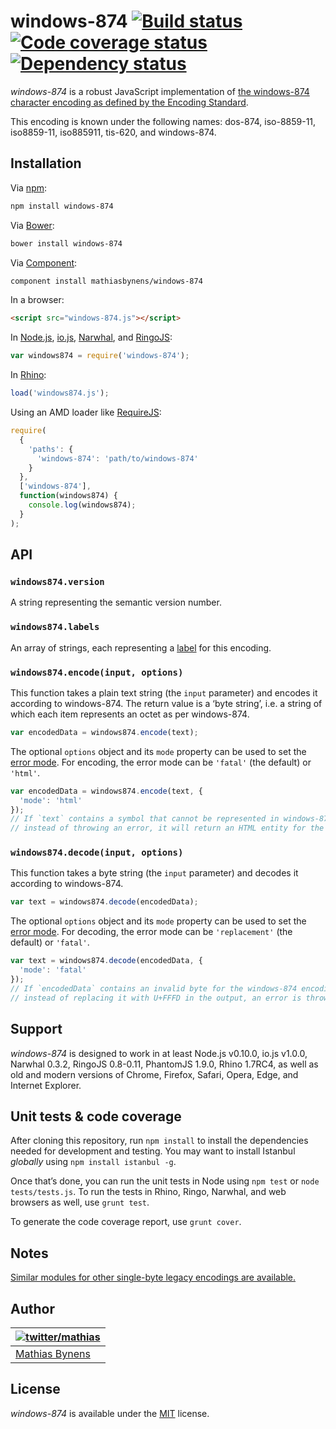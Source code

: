 # windows-874 [![Build status](https://travis-ci.org/mathiasbynens/windows-874.svg?branch=master)](https://travis-ci.org/mathiasbynens/windows-874) [![Code coverage status](https://coveralls.io/repos/mathiasbynens/windows-874/badge.svg)](https://coveralls.io/r/mathiasbynens/windows-874) [![Dependency status](https://gemnasium.com/mathiasbynens/windows-874.svg)](https://gemnasium.com/mathiasbynens/windows-874)

_windows-874_ is a robust JavaScript implementation of [the windows-874 character encoding as defined by the Encoding Standard](https://encoding.spec.whatwg.org/#windows-874).

This encoding is known under the following names: dos-874, iso-8859-11, iso8859-11, iso885911, tis-620, and windows-874.

## Installation

Via [npm](https://www.npmjs.com/):

```bash
npm install windows-874
```

Via [Bower](http://bower.io/):

```bash
bower install windows-874
```

Via [Component](https://github.com/component/component):

```bash
component install mathiasbynens/windows-874
```

In a browser:

```html
<script src="windows-874.js"></script>
```

In [Node.js](https://nodejs.org/), [io.js](https://iojs.org/), [Narwhal](http://narwhaljs.org/), and [RingoJS](http://ringojs.org/):

```js
var windows874 = require('windows-874');
```

In [Rhino](https://www.mozilla.org/rhino/):

```js
load('windows874.js');
```

Using an AMD loader like [RequireJS](http://requirejs.org/):

```js
require(
  {
    'paths': {
      'windows-874': 'path/to/windows-874'
    }
  },
  ['windows-874'],
  function(windows874) {
    console.log(windows874);
  }
);
```

## API

### `windows874.version`

A string representing the semantic version number.

### `windows874.labels`

An array of strings, each representing a [label](https://encoding.spec.whatwg.org/#label) for this encoding.

### `windows874.encode(input, options)`

This function takes a plain text string (the `input` parameter) and encodes it according to windows-874. The return value is a ‘byte string’, i.e. a string of which each item represents an octet as per windows-874.

```js
var encodedData = windows874.encode(text);
```

The optional `options` object and its `mode` property can be used to set the [error mode](https://encoding.spec.whatwg.org/#error-mode). For encoding, the error mode can be `'fatal'` (the default) or `'html'`.

```js
var encodedData = windows874.encode(text, {
  'mode': 'html'
});
// If `text` contains a symbol that cannot be represented in windows-874,
// instead of throwing an error, it will return an HTML entity for the symbol.
```

### `windows874.decode(input, options)`

This function takes a byte string (the `input` parameter) and decodes it according to windows-874.

```js
var text = windows874.decode(encodedData);
```

The optional `options` object and its `mode` property can be used to set the [error mode](https://encoding.spec.whatwg.org/#error-mode). For decoding, the error mode can be `'replacement'` (the default) or `'fatal'`.

```js
var text = windows874.decode(encodedData, {
  'mode': 'fatal'
});
// If `encodedData` contains an invalid byte for the windows-874 encoding,
// instead of replacing it with U+FFFD in the output, an error is thrown.
```

## Support

_windows-874_ is designed to work in at least Node.js v0.10.0, io.js v1.0.0, Narwhal 0.3.2, RingoJS 0.8-0.11, PhantomJS 1.9.0, Rhino 1.7RC4, as well as old and modern versions of Chrome, Firefox, Safari, Opera, Edge, and Internet Explorer.

## Unit tests & code coverage

After cloning this repository, run `npm install` to install the dependencies needed for development and testing. You may want to install Istanbul _globally_ using `npm install istanbul -g`.

Once that’s done, you can run the unit tests in Node using `npm test` or `node tests/tests.js`. To run the tests in Rhino, Ringo, Narwhal, and web browsers as well, use `grunt test`.

To generate the code coverage report, use `grunt cover`.

## Notes

[Similar modules for other single-byte legacy encodings are available.](https://www.npmjs.com/browse/keyword/legacy-encoding)

## Author

| [![twitter/mathias](https://gravatar.com/avatar/24e08a9ea84deb17ae121074d0f17125?s=70)](https://twitter.com/mathias "Follow @mathias on Twitter") |
|---|
| [Mathias Bynens](https://mathiasbynens.be/) |

## License

_windows-874_ is available under the [MIT](https://mths.be/mit) license.
